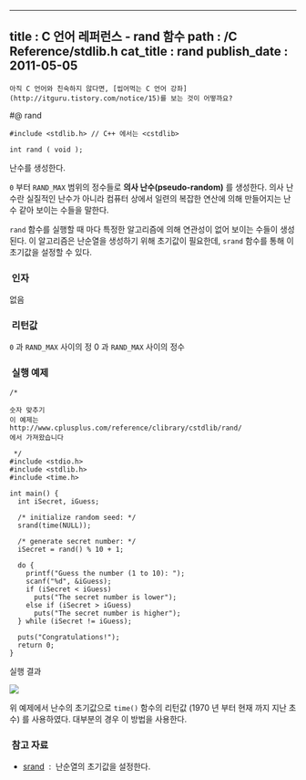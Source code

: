 ----------------
title : C 언어 레퍼런스 - rand 함수
path : /C Reference/stdlib.h
cat_title :  rand
publish_date : 2011-05-05
--------------

```warning
아직 C 언어와 친숙하지 않다면, [씹어먹는 C 언어 강좌](http://itguru.tistory.com/notice/15)를 보는 것이 어떻까요?

```

#@ rand

```info-format
#include <stdlib.h> // C++ 에서는 <cstdlib>

int rand ( void );

```

난수를 생성한다.

`0` 부터 `RAND_MAX` 범위의 정수들로 **의사 난수(pseudo-random)** 를 생성한다. 의사 난수란 실질적인 난수가 아니라 컴퓨터 상에서 일련의 복잡한 연산에 의해 만들어지는 난수 같아 보이는 수들을 말한다.

`rand` 함수를 실행할 때 마다 특정한 알고리즘에 의해 연관성이 없어 보이는 수들이 생성된다. 이 알고리즘은 난순열을 생성하기 위해 초기값이 필요한데, `srand` 함수를 통해 이 초기값을 설정할 수 있다.



###  인자


없음



###  리턴값




`0` 과 `RAND_MAX` 사이의 정 0 과 `RAND_MAX` 사이의 정수



###  실행 예제


```cpp-formatted
/*

숫자 맞추기
이 예제는
http://www.cplusplus.com/reference/clibrary/cstdlib/rand/
에서 가져왔습니다

 */
#include <stdio.h>
#include <stdlib.h>
#include <time.h>

int main() {
  int iSecret, iGuess;

  /* initialize random seed: */
  srand(time(NULL));

  /* generate secret number: */
  iSecret = rand() % 10 + 1;

  do {
    printf("Guess the number (1 to 10): ");
    scanf("%d", &iGuess);
    if (iSecret < iGuess)
      puts("The secret number is lower");
    else if (iSecret > iGuess)
      puts("The secret number is higher");
  } while (iSecret != iGuess);

  puts("Congratulations!");
  return 0;
}
```

실행 결과


![](http://img1.daumcdn.net/thumb/R1920x0/?fname=http%3A%2F%2Fcfile7.uf.tistory.com%2Fimage%2F206A0F394DC2B23C3487C4)


위 예제에서 난수의 초기값으로 `time()` 함수의 리턴값 (1970 년 부터 현재 까지 지난 초 수) 를 사용하였다. 대부분의 경우 이 방법을 사용한다.



###  참고 자료

*  [srand](http://itguru.tistory.com/140)  :  난순열의 초기값을 설정한다.